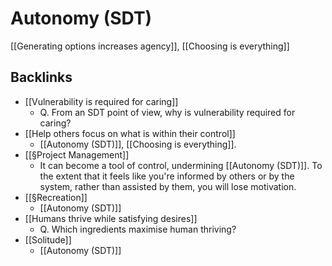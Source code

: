 # Autonomy (SDT)
[[Generating options increases agency]], [[Choosing is everything]]

## Backlinks
* [[Vulnerability is required for caring]]
	* Q. From an SDT point of view, why is vulnerability required for caring?
* [[Help others focus on what is within their control]]
	* [[Autonomy (SDT)]], [[Choosing is everything]].
* [[§Project Management]]
	* It can become a tool of control, undermining [[Autonomy (SDT)]]. To the extent that it feels like you're informed by others or by the system, rather than assisted by them, you will lose motivation.
* [[§Recreation]]
	* [[Autonomy (SDT)]]
* [[Humans thrive while satisfying desires]]
	* Q. Which ingredients maximise human thriving?
* [[Solitude]]
	* [[Autonomy (SDT)]]

<!-- {BearID:3F68CE6D-B1AB-47D0-A4E6-0231228AE475-23579-00001E14670B1AE6} -->
